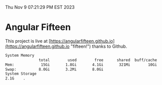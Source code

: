 Thu Nov  9 07:21:29 PM EST 2023

# Angular Fifteen


This project is live at [https://angularfifteen.github.io](https://angularfifteen.github.io "fifteen!") thanks to Github.

```bash
System Memory
               total        used        free      shared  buff/cache   available
Mem:            15Gi       1.8Gi       4.1Gi       321Mi        10Gi        13Gi
Swap:          8.0Gi       3.2Mi       8.0Gi
System Storage
2.1G	.
